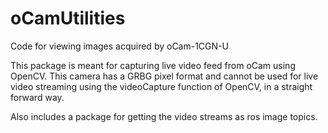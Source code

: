 # oCamUtilities
Code for viewing images acquired by oCam-1CGN-U

This package is meant for capturing live video feed from oCam using OpenCV. This camera has a GRBG pixel format and cannot be used for live video streaming using the videoCapture function of OpenCV, in a straight forward way. 

Also includes a package for getting the video streams as ros image topics.
